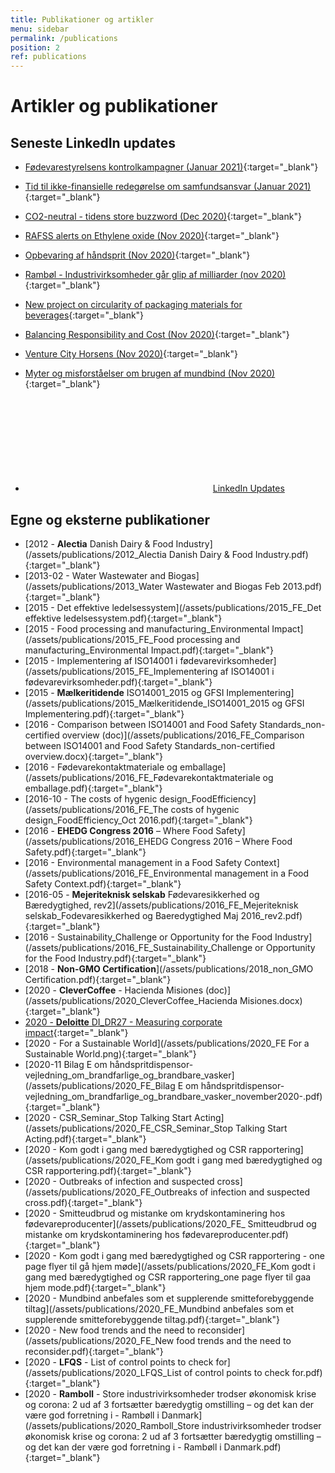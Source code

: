 ```yaml
---
title: Publikationer og artikler
menu: sidebar
permalink: /publications
position: 2
ref: publications
---
```


# Artikler og publikationer

## Seneste LinkedIn updates

* [Fødevarestyrelsens kontrolkampagner (Januar 2021)](https://www.linkedin.com/feed/update/urn:li:activity:6757614241483694080){:target="_blank"}

* [Tid til ikke-finansielle redegørelse om samfundsansvar (Januar 2021)](https://www.linkedin.com/feed/update/urn:li:activity:6752477262555217920){:target="_blank"}

* [CO2-neutral - tidens store buzzword (Dec 2020)](https://www.linkedin.com/feed/update/urn:li:activity:6739846642612154369){:target="_blank"}

* [RAFSS alerts on Ethylene oxide (Nov 2020)](https://www.linkedin.com/feed/update/urn:li:activity:6739267311087308800){:target="_blank"}

* [Opbevaring af håndsprit (Nov 2020)](https://www.linkedin.com/posts/karin-hansen-a14446_beredskabsstyrelsens-vejl-bilag-e-h%C3%A5ndsprintdispensere-activity-6736920992532242432-Vsva){:target="_blank"}

* [Rambøl - Industrivirksomheder går glip af milliarder (nov 2020)](https://www.linkedin.com/feed/update/urn:li:activity:6734768609727528961){:target="_blank"}

* [New project on circularity of packaging materials for beverages](https://www.linkedin.com/posts/karin-hansen-a14446_stora-enso-and-tetra-pak-to-explore-the-building-activity-6732961677777657856-huV2){:target="_blank"}

* [Balancing Responsibility and Cost (Nov 2020)](https://www.linkedin.com/posts/karin-hansen-a14446_balancing-responsibility-and-cost-activity-6734013993821773824-XEBc){:target="_blank"}

* [Venture City Horsens (Nov 2020)](https://www.linkedin.com/feed/update/urn:li:activity:6732211096410746880){:target="_blank"}

* [Myter og misforståelser om brugen af mundbind (Nov 2020)](https://www.linkedin.com/posts/karin-hansen-a14446_mundbind-og-alternativer-som-smitteforebyggende-activity-6732958242667851776-Jqpj){:target="_blank"}

* <a class="sb-post-link page-link" rel="noreferrer noopener" target="_blank" href="https://linkedin.com/company/foodefficiency"><svg class="svg-icon grey"><use xlink:href="/assets/foodefficiency-social-icons.svg#linkedin"></use></svg>LinkedIn Updates</a>

## Egne og eksterne publikationer

* [2012 - **Alectia** Danish Dairy & Food Industry](/assets/publications/2012_Alectia Danish Dairy & Food Industry.pdf){:target="_blank"}
* [2013-02 - Water Wastewater and Biogas](/assets/publications/2013_Water Wastewater and Biogas Feb 2013.pdf){:target="_blank"}
* [2015 - Det effektive ledelsessystem](/assets/publications/2015_FE_Det effektive ledelsessystem.pdf){:target="_blank"}
* [2015 - Food processing and manufacturing_Environmental Impact](/assets/publications/2015_FE_Food processing and manufacturing_Environmental Impact.pdf){:target="_blank"}
* [2015 - Implementering af ISO14001 i fødevarevirksomheder](/assets/publications/2015_FE_Implementering af ISO14001 i fødevarevirksomheder.pdf){:target="_blank"}
* [2015 - **Mælkeritidende** ISO14001_2015 og GFSI Implementering](/assets/publications/2015_Mælkeritidende_ISO14001_2015 og GFSI Implementering.pdf){:target="_blank"}
* [2016 - Comparison between ISO14001 and Food Safety Standards_non-certified overview (doc)](/assets/publications/2016_FE_Comparison between ISO14001 and Food Safety Standards_non-certified overview.docx){:target="_blank"}
* [2016 - Fødevarekontaktmateriale og emballage](/assets/publications/2016_FE_Fødevarekontaktmateriale og emballage.pdf){:target="_blank"}
* [2016-10 - The costs of hygenic design_FoodEfficiency](/assets/publications/2016_FE_The costs of hygenic design_FoodEfficiency_Oct 2016.pdf){:target="_blank"}
* [2016 - **EHEDG Congress 2016** – Where Food Safety](/assets/publications/2016_EHEDG Congress 2016 – Where Food Safety.pdf){:target="_blank"}
* [2016 - Environmental management in a Food Safety Context](/assets/publications/2016_FE_Environmental management in a Food Safety Context.pdf){:target="_blank"}
* [2016-05 - **Mejeriteknisk selskab** Fødevaresikkerhed og Bæredygtighed, rev2](/assets/publications/2016_FE_Mejeriteknisk selskab_Fodevaresikkerhed og Baeredygtighed Maj 2016_rev2.pdf){:target="_blank"}
* [2016 - Sustainability_Challenge or Opportunity for the Food Industry](/assets/publications/2016_FE_Sustainability_Challenge or Opportunity for the Food Industry.pdf){:target="_blank"}
* [2018 - **Non-GMO Certification**](/assets/publications/2018_non_GMO Certification.pdf){:target="_blank"}
* [2020 - **CleverCoffee** - Hacienda Misiones (doc)](/assets/publications/2020_CleverCoffee_Hacienda Misiones.docx){:target="_blank"}
* [2020 - **Deloitte** DI_DR27 - Measuring corporate impact](/assets/publications/2020_Deloitte_DI_DR27-Measuring-corporate-impact.pdf){:target="_blank"}
* [2020 - For a Sustainable World](/assets/publications/2020_FE For a Sustainable World.png){:target="_blank"}
* [2020-11 Bilag E om håndspritdispensor-vejledning_om_brandfarlige_og_brandbare_vasker](/assets/publications/2020_FE_Bilag E om håndspritdispensor-vejledning_om_brandfarlige_og_brandbare_vasker_november2020-.pdf){:target="_blank"}
* [2020 - CSR_Seminar_Stop Talking Start Acting](/assets/publications/2020_FE_CSR_Seminar_Stop Talking Start Acting.pdf){:target="_blank"}
* [2020 - Kom godt i gang med bæredygtighed og CSR rapportering](/assets/publications/2020_FE_Kom godt i gang med bæredygtighed og CSR rapportering.pdf){:target="_blank"}
* [2020 - Outbreaks of infection and suspected cross](/assets/publications/2020_FE_Outbreaks of infection and suspected cross.pdf){:target="_blank"}
* [2020 - Smitteudbrud og mistanke om krydskontaminering hos fødevareproducenter](/assets/publications/2020_FE_ Smitteudbrud og mistanke om krydskontaminering hos fødevareproducenter.pdf){:target="_blank"}
* [2020 - Kom godt i gang med bæredygtighed og CSR rapportering - one page flyer til gå hjem møde](/assets/publications/2020_FE_Kom godt i gang med bæredygtighed og CSR rapportering_one page flyer til gaa hjem mode.pdf){:target="_blank"}
* [2020 - Mundbind anbefales som et supplerende smitteforebyggende tiltag](/assets/publications/2020_FE_Mundbind anbefales som et supplerende smitteforebyggende tiltag.pdf){:target="_blank"}
* [2020 - New food trends and the need to reconsider](/assets/publications/2020_FE_New food trends and the need to reconsider.pdf){:target="_blank"}
* [2020 - **LFQS** - List of control points to check for](/assets/publications/2020_LFQS_List of control points to check for.pdf){:target="_blank"}
* [2020 - **Ramboll** - Store industrivirksomheder trodser økonomisk krise og corona: 2 ud af 3 fortsætter bæredygtig omstilling – og det kan der være god forretning i - Rambøll i Danmark](/assets/publications/2020_Ramboll_Store industrivirksomheder trodser økonomisk krise og corona: 2 ud af 3 fortsætter bæredygtig omstilling – og det kan der være god forretning i - Rambøll i Danmark.pdf){:target="_blank"}
